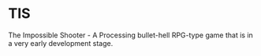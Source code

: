 # TIS
The Impossible Shooter - A Processing bullet-hell RPG-type game that is in a very early development stage.
